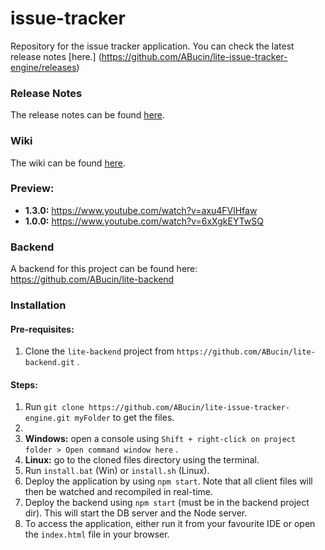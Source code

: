 issue-tracker
=============

Repository for the issue tracker application. You can check the latest release notes [here.] (https://github.com/ABucin/lite-issue-tracker-engine/releases)

### Release Notes

The release notes can be found [here](https://github.com/ABucin/lite-issue-tracker-engine/wiki/Release-Notes).

### Wiki

The wiki can be found [here](https://github.com/ABucin/lite-issue-tracker-engine/wiki).

### Preview:

* **1.3.0:** https://www.youtube.com/watch?v=axu4FVlHfaw
* **1.0.0:** https://www.youtube.com/watch?v=6xXgkEYTwSQ

### Backend

A backend for this project can be found here: https://github.com/ABucin/lite-backend

### Installation

#### Pre-requisites:

1. Clone the `lite-backend` project from `https://github.com/ABucin/lite-backend.git` .

#### Steps:

1. Run `git clone https://github.com/ABucin/lite-issue-tracker-engine.git myFolder` to get the files.
2. 
  1. **Windows:** open a console using `Shift + right-click on project folder > Open command window here` .
  2. **Linux:** go to the cloned files directory using the terminal.
3. Run `install.bat` (Win) or `install.sh` (Linux).
4. Deploy the application by using `npm start`. Note that all client files will then be watched and recompiled in real-time.
5. Deploy the backend using `npm start` (must be in the backend project dir). This will start the DB server and the Node server.
6. To access the application, either run it from your favourite IDE or open the `index.html` file in your browser.
